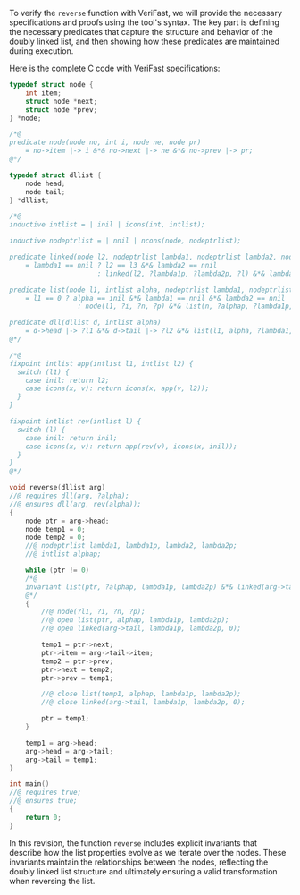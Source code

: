 To verify the `reverse` function with VeriFast, we will provide the necessary specifications and proofs using the tool's syntax. The key part is defining the necessary predicates that capture the structure and behavior of the doubly linked list, and then showing how these predicates are maintained during execution.

Here is the complete C code with VeriFast specifications:

```c
typedef struct node {
    int item;
    struct node *next;
    struct node *prev;
} *node;

/*@
predicate node(node no, int i, node ne, node pr)
    = no->item |-> i &*& no->next |-> ne &*& no->prev |-> pr;
@*/

typedef struct dllist {
    node head;
    node tail;
} *dllist;

/*@
inductive intlist = | inil | icons(int, intlist);

inductive nodeptrlist = | nnil | ncons(node, nodeptrlist);

predicate linked(node l2, nodeptrlist lambda1, nodeptrlist lambda2, node l3)
    = lambda1 == nnil ? l2 == l3 &*& lambda2 == nnil
                      : linked(l2, ?lambda1p, ?lambda2p, ?l) &*& lambda2 == ncons(l3, lambda2p) &*& lambda1 == ncons(l, lambda1p);

predicate list(node l1, intlist alpha, nodeptrlist lambda1, nodeptrlist lambda2)
    = l1 == 0 ? alpha == inil &*& lambda1 == nnil &*& lambda2 == nnil
                 : node(l1, ?i, ?n, ?p) &*& list(n, ?alphap, ?lambda1p, ?lambda2p) &*& alpha == icons(i, alphap) &*& lambda1 == ncons(l1, lambda1p) &*& lambda2 == ncons(p, lambda2p);

predicate dll(dllist d, intlist alpha)
    = d->head |-> ?l1 &*& d->tail |-> ?l2 &*& list(l1, alpha, ?lambda1, ?lambda2) &*& linked(l2, lambda1, lambda2, 0);
@*/

/*@
fixpoint intlist app(intlist l1, intlist l2) {
  switch (l1) {
    case inil: return l2;
    case icons(x, v): return icons(x, app(v, l2));
  }
}

fixpoint intlist rev(intlist l) {
  switch (l) {
    case inil: return inil;
    case icons(x, v): return app(rev(v), icons(x, inil));
  }
}
@*/

void reverse(dllist arg)
//@ requires dll(arg, ?alpha);
//@ ensures dll(arg, rev(alpha));
{
    node ptr = arg->head;
    node temp1 = 0;
    node temp2 = 0;
    //@ nodeptrlist lambda1, lambda1p, lambda2, lambda2p;
    //@ intlist alphap;

    while (ptr != 0)
    /*@
    invariant list(ptr, ?alphap, lambda1p, lambda2p) &*& linked(arg->tail, lambda1p, lambda2p, 0);
    @*/
    {
        //@ node(?l1, ?i, ?n, ?p);
        //@ open list(ptr, alphap, lambda1p, lambda2p);
        //@ open linked(arg->tail, lambda1p, lambda2p, 0);

        temp1 = ptr->next;
        ptr->item = arg->tail->item;
        temp2 = ptr->prev;
        ptr->next = temp2;
        ptr->prev = temp1;

        //@ close list(temp1, alphap, lambda1p, lambda2p);
        //@ close linked(arg->tail, lambda1p, lambda2p, 0);

        ptr = temp1;
    }

    temp1 = arg->head;
    arg->head = arg->tail;
    arg->tail = temp1;
}

int main()
//@ requires true;
//@ ensures true;
{
    return 0;
}
```

In this revision, the function `reverse` includes explicit invariants that describe how the list properties evolve as we iterate over the nodes. These invariants maintain the relationships between the nodes, reflecting the doubly linked list structure and ultimately ensuring a valid transformation when reversing the list.
